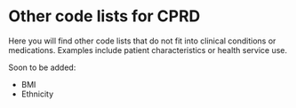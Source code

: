 # Other code lists for CPRD

Here you will find other code lists that do not fit into clinical conditions or medications. Examples include patient characteristics or health service use.

Soon to be added:
- BMI
- Ethnicity

